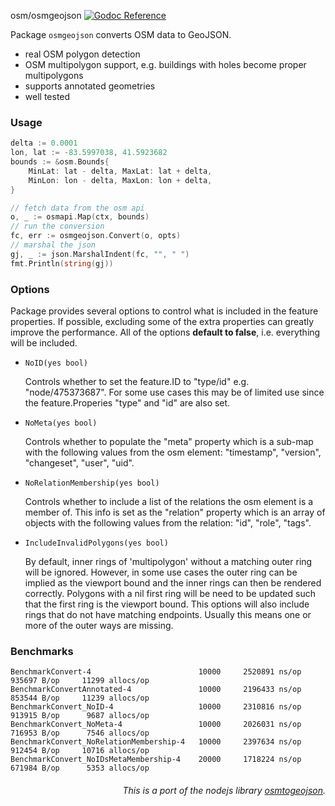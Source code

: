 osm/osmgeojson [![Godoc Reference](https://godoc.org/github.com/pchchv/osm/osmgeojson?status.svg)](https://godoc.org/github.com/pchchv/osm/osmgeojson)

Package `osmgeojson` converts OSM data to GeoJSON. 
- real OSM polygon detection
- OSM multipolygon support, e.g. buildings with holes become proper multipolygons
- supports annotated geometries
- well tested

### Usage

```go
delta := 0.0001
lon, lat := -83.5997038, 41.5923682
bounds := &osm.Bounds{
	MinLat: lat - delta, MaxLat: lat + delta,
	MinLon: lon - delta, MaxLon: lon + delta,
}

// fetch data from the osm api
o, _ := osmapi.Map(ctx, bounds) 
// run the conversion
fc, err := osmgeojson.Convert(o, opts)
// marshal the json
gj, _ := json.MarshalIndent(fc, "", " ")
fmt.Println(string(gj))
```

### Options

Package provides several options to control what is included in the feature properties. If possible, excluding some of the extra properties	can greatly improve the performance. All of the options **default to false**, i.e. everything will be included.

* `NoID(yes bool)`

	Controls whether to set the feature.ID to "type/id" e.g. "node/475373687". For some use cases this may be of limited use since the feature.Properies "type" and "id" are also set.

* `NoMeta(yes bool)`

	Controls whether to populate the "meta" property which is a sub-map with the following values from the osm element: "timestamp", "version", "changeset", "user", "uid".

* `NoRelationMembership(yes bool)`

	Controls whether to include a list of the relations the osm element is a member of. This info is set as the "relation" property which is an array of objects with the following values from the relation: "id", "role", "tags".

* `IncludeInvalidPolygons(yes bool)`

	By default, inner rings of 'multipolygon' without a matching outer ring will be ignored. However, in some use cases the outer ring can be implied as the viewport bound and the inner rings can then be rendered correctly. Polygons with a nil first ring will be need to be updated such
	that the first ring is the viewport bound. This options will also include rings that do not have matching endpoints. Usually this means one or more of the outer ways are missing.


### Benchmarks

```
BenchmarkConvert-4                        10000     2520891 ns/op     935697 B/op     11299 allocs/op
BenchmarkConvertAnnotated-4               10000     2196433 ns/op     853544 B/op     11239 allocs/op
BenchmarkConvert_NoID-4                   10000     2310816 ns/op     913915 B/op      9687 allocs/op
BenchmarkConvert_NoMeta-4                 10000     2026031 ns/op     716953 B/op      7546 allocs/op
BenchmarkConvert_NoRelationMembership-4   10000     2397634 ns/op     912454 B/op     10716 allocs/op
BenchmarkConvert_NoIDsMetaMembership-4    20000     1718224 ns/op     671984 B/op      5353 allocs/op
```

<div align="right">

###### This is a port of the nodejs library [osmtogeojson](https://github.com/tyrasd/osmtogeojson).

</div>
